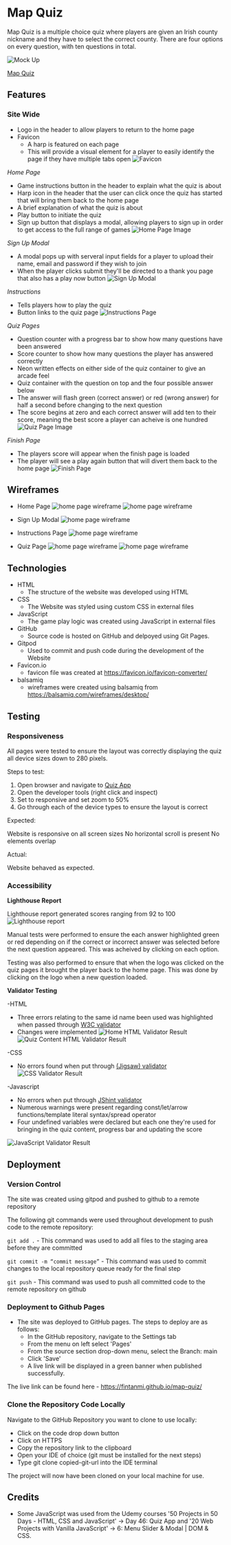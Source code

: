 # Map Quiz

Map Quiz is a multiple choice quiz where players are given an Irish county nickname and they have to select the correct county. There are four options on every question, with ten questions in total.

![Mock Up](docs/readme_images/responsive.JPG)

[Map Quiz](https://fintanmi.github.io/map-quiz/)

## Features

### Site Wide
* Logo in the header to allow players to return to the home page
* Favicon
   * A harp is featured on each page
   * This will provide a visual element for a player to easily identify the page if they have multiple tabs open
   ![Favicon](docs/readme_images/quiz-app-tab.JPG)
 
*Home Page*
- Game instructions button in the header to explain what the quiz is about
- Harp icon in the header that the user can click once the quiz has started that will bring them back to the home page
- A brief explanation of what the quiz is about
- Play button to initiate the quiz
- Sign up button that displays a modal, allowing players to sign up in order to get access to the full range of games
![Home Page Image](docs/readme_images/home-page.JPG)

*Sign Up Modal*
- A modal pops up with serveral input fields for a player to upload their name, email and password if they wish to join
- When the player clicks submit they'll be directed to a thank you page that also has a play now button
![Sign Up Modal](docs/readme_images/sign-up-modal.JPG)

*Instructions*
- Tells players how to play the quiz
- Button links to the quiz page
![Instructions Page](docs/readme_images/instructions.JPG)

*Quiz Pages*
- Question counter with a progress bar to show how many questions have been answered
- Score counter to show how many questions the player has answered correctly
- Neon written effects on either side of the quiz container to give an arcade feel
- Quiz container with the question on top and the four possible answer below
- The answer will flash green (correct answer) or red (wrong answer) for half a second before changing to the next question
- The score begins at zero and each correct answer will add ten to their score, meaning the best score a player can acheive is one hundred
![Quiz Page Image](docs/readme_images/quiz-page.JPG)

*Finish Page*
- The players score will appear when the finish page is loaded
- The player will see a play again button that will divert them back to the home page
![Finish Page](docs/readme_images/finish-page.JPG)


## Wireframes

- Home Page
![home page wireframe](docs/readme_images/quiz-app-home.JPG)
![home page wireframe](docs/readme_images/quiz-app-home-mobile.JPG)

- Sign Up Modal
![home page wireframe](docs/readme_images/sign-up-modal-mockup.JPG)

- Instructions Page
![home page wireframe](docs/readme_images/instruction-mockup.JPG)

- Quiz Page
![home page wireframe](docs/readme_images/quiz-content-mockup.JPG)
![home page wireframe](docs/readme_images/quiz-content-mobile.JPG)

## Technologies

- HTML
  - The structure of the website was developed using HTML
- CSS
  - The Website was styled using custom CSS in external files
- JavaScript
  - The game play logic was created using JavaScript in external files
- GitHub
  - Source code is hosted on GitHub and delpoyed using Git Pages.
- Gitpod
  - Used to commit and push code during the development of the Website
- Favicon.io
  - favicon file was created at https://favicon.io/favicon-converter/
- balsamiq
  - wireframes were created using balsamiq from https://balsamiq.com/wireframes/desktop/

## Testing

### Responsiveness

All pages were tested to ensure the layout was correctly displaying the quiz all device sizes down to 280 pixels.

Steps to test:

1. Open browser and navigate to [Quiz App](https://fintanmi.github.io/map-quiz/)
2. Open the developer tools (right click and inspect)
3. Set to responsive and set zoom to 50%
4. Go through each of the device types to ensure the layout is correct

Expected:

Website is responsive on all screen sizes
No horizontal scroll is present
No elements overlap

Actual:

Website behaved as expected.

### Accessibility

**Lighthouse Report**

Lighthouse report generated scores ranging from 92 to 100
![Lighthouse report](docs/readme_images/quiz-lighthouse.JPG)

Manual tests were performed to ensure the each answer highlighted green or red depending on if the correct or incorrect answer was selected before the next question appeared. This was acheived by clicking on each option.

Testing was also performed to ensure that when the logo was clicked on the quiz pages it brought the player back to the home page. This was done by clicking on the logo when a new question loaded.

**Validator Testing**

-HTML
  - Three errors relating to the same id name been used was highlighted when passed through [W3C validator](https://validator.w3.org)
  - Changes were implemented
 ![Home HTML Validator Result](docs/readme_images/quiz-html-check.JPG)
 ![Quiz Content HTML Validator Result](docs/readme_images/quiz-content-html-check.JPG)

-CSS
  - No errors found when put through [(Jigsaw) validator](https://jigsaw.w3.org)
  ![CSS Validator Result](docs/readme_images/quiz-css-check.JPG)
  
 -Javascript
  - No errors when put through [JShint validator](https://jshint.com/)
  - Numerous warnings were present regarding const/let/arrow functions/template literal syntax/spread operator
  - Four undefined variables were declared but each one they're used for bringing in the quiz content, progress bar and updating the score
  
  ![JavaScript Validator Result](docs/readme_images/js-check.JPG)
  
 ## Deployment
 
 ### Version Control

The site was created using gitpod and pushed to github to a remote repository

The following git commands were used throughout development to push code to the remote repository:

```git add .``` - This command was used to add all files to the staging area before they are committed

```git commit -m “commit message”``` - This command was used to commit changes to the local repository queue ready for the final step

```git push``` - This command was used to push all committed code to the remote repository on github

### Deployment to Github Pages

- The site was deployed to GitHub pages. The steps to deploy are as follows:
  - In the GitHub repository, navigate to the Settings tab
  - From the menu on left select 'Pages'
  - From the source section drop-down menu, select the Branch: main
  - Click 'Save'
  - A live link will be displayed in a green banner when published successfully.

The live link can be found here - https://fintanmi.github.io/map-quiz/

### Clone the Repository Code Locally

Navigate to the GitHub Repository you want to clone to use locally:

- Click on the code drop down button
- Click on HTTPS
- Copy the repository link to the clipboard
- Open your IDE of choice (git must be installed for the next steps)
- Type git clone copied-git-url into the IDE terminal

The project will now have been cloned on your local machine for use.

## Credits

* Some JavaScript was used from the Udemy courses '50 Projects in 50 Days - HTML, CSS and JavaScript' -> Day 46: Quiz App and '20 Web Projects with Vanilla JavaScript' -> 6: Menu Slider & Modal | DOM & CSS.
